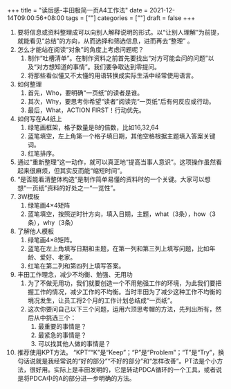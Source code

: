 +++
title = "读后感-丰田极简一页A4工作法"
date = 2021-12-14T09:00:56+08:00
tags = [""]
categories = [""]
draft = false
+++

1. 要将信息或资料整理成可以向别人解释说明的形式。以“让别人理解”为前提，就能看见“总结”的方向，从而选择和筛选信息，进而再去“整理” 。
2. 怎么才能站在阅读“对象”的角度上考虑问题呢？
	1. 制作“吐槽清单”。在制作资料之前首先要找出“对方可能会问的问题”以及“对方想知道的事情”。我们要争取达到零提问。
	2. 将那些看似懂又不太懂的用语转换成实际生活中经常使用语言。
3. 如何整理
	1. 首先，Who，要明确“一页纸”的读者是谁。
	2. 其次，Why，要思考你希望“读者”阅读完“一页纸”后有何反应或行动。
	3. 最后，What，ACTION FIRST！行动优先。
4. 如何写在A4纸上
	1. 绿笔画框架，格子数量是8的倍数，比如16,32,64
	2. 蓝笔填空，左上角第一个格子填日期，其他空格根据主题填入答案关键词。
	3. 红笔排序。
5. 通过“重新整理”这一动作，就可以真正地“提高当事人意识”。这项操作虽然看起来很麻烦，但其实反而能“缩短时间”。
6. “是否能看清整体构造”是制作简单易懂的资料时的一个关键。大家可以想想“一页纸”资料的好处之一“一览性”。
7. 3W模板
	1. 绿笔画4×4矩阵
	2. 蓝笔填空，按照逆时针方向，填入日期，主题，what（3条），how（3条），why（3条）
8. 了解他人模板
	1. 绿笔画4×8矩阵。
	2. 蓝笔在左上角填写日期和主题，在第一列和第三列上填写问题，比如年龄、爱好、老家。
	3. 红笔在第二列和第四列上填写答案。
9. 丰田工作理念，减少不均衡、勉强、无用功
	1. 为了不做无用功，我们就要创造一个不用勉强工作的环境，为此我们要把握工作的情况，减少工作的不均衡。当时丰田为了减少这种工作不均衡的境况发生，让员工将2个月的工作计划总结成“一页纸”。
	2. 这次你要问自己以下三个问题，运用六顶思考帽的方法，先列出所有，然后从中挑选三个：
		1. 最重要的事情是？
		2. 最紧急的事情是？
		3. 可以找其他人做的事情是？
10.  推荐使用KPT方法。
“KPT”“K”是“Keep”；“P”是“Problem”；“T”是“Try”，换句话说就是我经常说的“好的部分”“不好的部分”和“怎样改善”。PT法是个小方法，很好用。实际上是丰田发明的，它是转动PDCA循环的一个工具，或者说是将PDCA中的A的部分进一步明确的方法。
